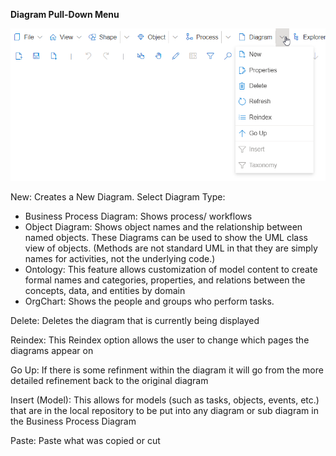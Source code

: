 **Diagram Pull-Down Menu**

![alt text](images/DiagramPullDownMenu.png)

New: Creates a New Diagram. 
Select Diagram Type:
* Business Process Diagram: Shows process/ workflows
* Object Diagram: Shows object names and the relationship between named objects. These Diagrams can be used to show the UML class view of objects. (Methods are not standard UML in that they are simply names for activities, not the underlying code.)
* Ontology: This feature allows customization of model content to create formal names and categories, properties, and relations between the concepts, data, and entities by domain
* OrgChart: Shows the people and groups who perform tasks.

Delete: Deletes the diagram that is currently being displayed

Reindex: This Reindex option allows the user to change which pages the diagrams appear on

Go Up: If there is some refinment within the diagram it will go from the more detailed refinement back to the original diagram

Insert (Model): This allows for models (such as tasks, objects, events, etc.) that are in the local repository to be put into any diagram or sub diagram in the Business Process Diagram

Paste: Paste what was copied or cut